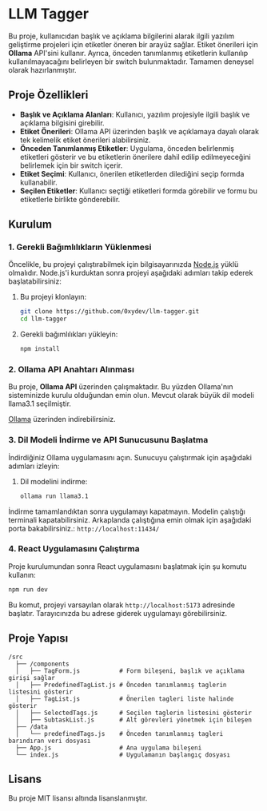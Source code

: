
# LLM Tagger

Bu proje, kullanıcıdan başlık ve açıklama bilgilerini alarak ilgili yazılım geliştirme projeleri için etiketler öneren bir arayüz sağlar. Etiket önerileri için **Ollama** API'sini kullanır. Ayrıca, önceden tanımlanmış etiketlerin kullanılıp kullanılmayacağını belirleyen bir switch bulunmaktadır. Tamamen deneysel olarak hazırlanmıştır.

## Proje Özellikleri

- **Başlık ve Açıklama Alanları**: Kullanıcı, yazılım projesiyle ilgili başlık ve açıklama bilgisini girebilir.
- **Etiket Önerileri**: Ollama API üzerinden başlık ve açıklamaya dayalı olarak tek kelimelik etiket önerileri alabilirsiniz.
- **Önceden Tanımlanmış Etiketler**: Uygulama, önceden belirlenmiş etiketleri gösterir ve bu etiketlerin önerilere dahil edilip edilmeyeceğini belirlemek için bir switch içerir.
- **Etiket Seçimi**: Kullanıcı, önerilen etiketlerden dilediğini seçip formda kullanabilir.
- **Seçilen Etiketler**: Kullanıcı seçtiği etiketleri formda görebilir ve formu bu etiketlerle birlikte gönderebilir.

## Kurulum

### 1. Gerekli Bağımlılıkların Yüklenmesi

Öncelikle, bu projeyi çalıştırabilmek için bilgisayarınızda [Node.js](https://nodejs.org/en) yüklü olmalıdır. Node.js'i kurduktan sonra projeyi aşağıdaki adımları takip ederek başlatabilirsiniz:

1. Bu projeyi klonlayın:
    ```bash
    git clone https://github.com/0xydev/llm-tagger.git
    cd llm-tagger
    ```

2. Gerekli bağımlılıkları yükleyin:
    ```bash
    npm install
    ```

### 2. Ollama API Anahtarı Alınması

Bu proje, **Ollama API** üzerinden çalışmaktadır. Bu yüzden Ollama'nın sisteminizde kurulu olduğundan emin olun. Mevcut olarak büyük dil modeli llama3.1 seçilmiştir.

[Ollama](https://ollama.ai/) üzerinden indirebilirsiniz.


### 3. Dil Modeli İndirme ve API Sunucusunu Başlatma

İndirdiğiniz Ollama uygulamasını açın. Sunucuyu çalıştırmak için aşağıdaki adımları izleyin:

1. Dil modelini indirme:
    ```bash
    ollama run llama3.1
    ```

İndirme tamamlandıktan sonra uygulamayı kapatmayın. Modelin çalıştığı terminali kapatabilirsiniz. Arkaplanda çalıştığına emin olmak için aşağıdaki porta bakabilirsiniz.:
    ```
        http://localhost:11434/
    ```

### 4. React Uygulamasını Çalıştırma

Proje kurulumundan sonra React uygulamasını başlatmak için şu komutu kullanın:

```bash
npm run dev
```

Bu komut, projeyi varsayılan olarak `http://localhost:5173` adresinde başlatır. Tarayıcınızda bu adrese giderek uygulamayı görebilirsiniz.


## Proje Yapısı

```
/src
  ├── /components
  │   ├── TagForm.js           # Form bileşeni, başlık ve açıklama girişi sağlar
  │   ├── PredefinedTagList.js # Önceden tanımlanmış taglerin listesini gösterir
  │   ├── TagList.js           # Önerilen tagleri liste halinde gösterir
  │   ├── SelectedTags.js      # Seçilen taglerin listesini gösterir
  │   ├── SubtaskList.js       # Alt görevleri yönetmek için bileşen
  ├── /data
  │   └── predefinedTags.js    # Önceden tanımlanmış tagleri barındıran veri dosyası
  ├── App.js                   # Ana uygulama bileşeni
  └── index.js                 # Uygulamanın başlangıç dosyası
```

## Lisans

Bu proje MIT lisansı altında lisanslanmıştır.
